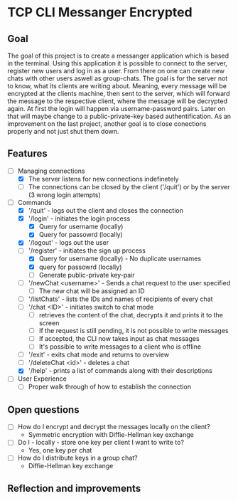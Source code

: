 # TCP CLI Messanger Encrypted

## Goal
The goal of this project is to create a messanger application which is based in the terminal.
Using this application it is possible to connect to the server, register new users and log in as a user. From there on one can create new chats with other users aswell as group-chats. The goal is for the server not to know, what its clients are writing about. Meaning, every message will be encrypted at the clients machine, then sent to the server, which will forward the message to the respective client, where the message will be decrypted again.
At first the login will happen via username-password pairs. Later on that will maybe change to a public-private-key based authentification.
As an improvement on the last project, another goal is to close conections properly and not just shut them down. 

## Features
- [ ] Managing connections
    - [x] The server listens for new connections indefinetely
    - [ ] The connections can be closed by the client ('/quit') or by the server (3 wrong login attempts)
- [ ] Commands
    - [x] '/quit' - logs out the client and closes the connection
    - [x] '/login' - initiates the login process
        - [x] Query for username (locally)
        - [x] Query for passowrd (locally)
    - [x] '/logout' - logs out the user
    - [ ] '/register' - initiates the sign up process
        - [x] Query for username (locally) - No duplicate usernames
        - [x] query for passowrd (locally)
        - [ ] Generate public-private key-pair
    - [ ] '/newChat \<username\>' - Sends a chat request to the user specified
        - [ ] The new chat will be assigned an ID
    - [ ] '/listChats' - lists the IDs and names of recipients of every chat
    - [ ] '/chat \<ID\>' - initiates switch to chat mode
        - [ ] retrieves the content of the chat, decrypts it and prints it to the screen
        - [ ] If the request is still pending, it is not possible to write messages
        - [ ] If accepted, the CLI now takes input as chat messages
        - [ ] It's possible to write messages to a client who is offline
    - [ ] '/exit' - exits chat mode and returns to overview
    - [ ] '/deleteChat \<id\>' - deletes a chat 
    - [x] '/help' - prints a list of commands along with their descriptions
- [ ] User Experience
    - [ ] Proper walk through of how to establish the connection

## Open questions
- [ ] How do I encrypt and decrypt the messages locally on the client?
    - Symmetric encryption with Diffie-Hellman key exchange
- [ ] Do I - locally -  store one key per client I want to write to?
    - Yes, one key per chat
- [ ] How do I distribute keys in a group chat?
    - Diffie-Hellman key exchange

## Reflection and improvements

